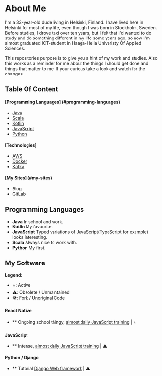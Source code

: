 # About Me

I'm a 33-year-old dude living in Helsinki, Finland. 
I have lived here in Helsinki for most of my life, even though I was born in Stockholm, Sweden. 
Before studies, I drove taxi over ten years, 
but I felt that I'd wanted to do study and do something different in my life some years ago, 
so now I'm almost graduated ICT-student in Haaga-Helia Univeristy Of Applied Sciences.

This repositories purpose is to give you a hint of my work and studies. 
Also this works as a reminder for me about the things I should get done and things that matter to me. 
If your curious take a look and watch for the changes.

## Table Of Content

#### [Programming Languages] (#programming-languages)
  * [Java](#java)
  * [Scala](#scala)
  * [Kotlin](#kotlin)
  * [JavaScript](#javascript)
  * [Python](#python)
  
#### [Technologies]
  + [AWS](#aws)
  + [Docker](#docker)
  + [Kafka](#kafka)

#### [My Sites] (#my-sites)
  * Blog
  * GitLab

## Programming Languages
* **Java** In school and work.
* **Kotlin** My favourite.
* **JavaScript** Typed variations of JavaScript(TypeScript for example) looks interesting.
* **Scala** Always nice to work with.
* **Python** My first.

## My Software
**Legend:**

* ⭐️: Active
* ⚠️: Obsolete / Unmaintained
* 🛠: Fork / Unoriginal Code

#### React Native
* ** Ongoing school thingy, [almost daily JavaScript training](https://github.com/JussiLem/fictional-broccoli) | ⭐ 
#### JavaScript
* ** Intense, [almost daily JavaScript training](https://github.com/JussiLem/automatic-waddle) | ⚠️ 
#### Python / Django
* ** Tutorial [Django Web framework](https://github.com/JussiLem/didactic-octo-fortnight) | ⚠️



